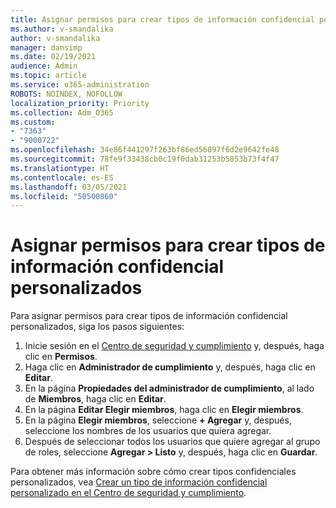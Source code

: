 ```yaml
---
title: Asignar permisos para crear tipos de información confidencial personalizados
ms.author: v-smandalika
author: v-smandalika
manager: dansimp
ms.date: 02/19/2021
audience: Admin
ms.topic: article
ms.service: o365-administration
ROBOTS: NOINDEX, NOFOLLOW
localization_priority: Priority
ms.collection: Adm_O365
ms.custom:
- "7363"
- "9000722"
ms.openlocfilehash: 34e86f441297f263bf86ed56097f6d2e9642fe48
ms.sourcegitcommit: 78fe9f33438cb0c19f0dab31253b5853b73f4f47
ms.translationtype: HT
ms.contentlocale: es-ES
ms.lasthandoff: 03/05/2021
ms.locfileid: "50500860"
---
```

# <a name="assign-permissions-for-custom-sensitive-information-type-creation"></a>Asignar permisos para crear tipos de información confidencial personalizados

Para asignar permisos para crear tipos de información confidencial personalizados, siga los pasos siguientes:

1. Inicie sesión en el [Centro de seguridad y cumplimiento](https://sip.protection.office.com/) y, después, haga clic en **Permisos**.
2. Haga clic en **Administrador de cumplimiento** y, después, haga clic en **Editar**.
3. En la página **Propiedades del administrador de cumplimiento**, al lado de **Miembros**, haga clic en **Editar**.
4. En la página **Editar Elegir miembros**, haga clic en **Elegir miembros**.
5. En la página **Elegir miembros**, seleccione **+ Agregar** y, después, seleccione los nombres de los usuarios que quiera agregar.
6. Después de seleccionar todos los usuarios que quiere agregar al grupo de roles, seleccione **Agregar > Listo** y, después, haga clic en **Guardar**.

Para obtener más información sobre cómo crear tipos confidenciales personalizados, vea [Crear un tipo de información confidencial personalizado en el Centro de seguridad y cumplimiento](https://docs.microsoft.com/microsoft-365/compliance/create-a-custom-sensitive-information-type).